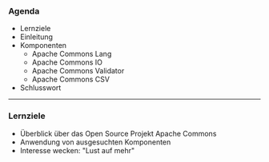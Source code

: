 ### Agenda
- Lernziele
- Einleitung
- Komponenten
  - Apache Commons Lang
  - Apache Commons IO
  - Apache Commons Validator
  - Apache Commons CSV
- Schlusswort

---

### Lernziele

- Überblick über das Open Source Projekt Apache Commons
- Anwendung von ausgesuchten Komponenten
- Interesse wecken: "Lust auf mehr"
